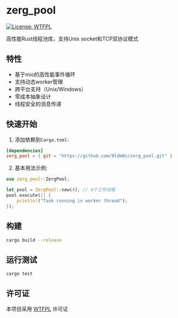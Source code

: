 # zerg_pool

[![License: WTFPL](https://img.shields.io/badge/License-WTFPL-brightgreen.svg)](http://www.wtfpl.net/about/)

高性能Rust线程池库，支持Unix socket和TCP双协议模式

## 特性

- 基于mio的高性能事件循环
- 支持动态worker管理
- 跨平台支持（Unix/Windows）
- 零成本抽象设计
- 线程安全的消息传递

## 快速开始

1. 添加依赖到`Cargo.toml`:
```toml
[dependencies]
zerg_pool = { git = "https://github.com/0ldm0s/zerg_pool.git" }
```

2. 基本用法示例:
```rust
use zerg_pool::ZergPool;

let pool = ZergPool::new(4); // 4个工作线程
pool.execute(|| {
    println!("Task running in worker thread");
});
```

## 构建

```bash
cargo build --release
```

## 运行测试

```bash
cargo test
```

## 许可证

本项目采用 [WTFPL](LICENSE) 许可证